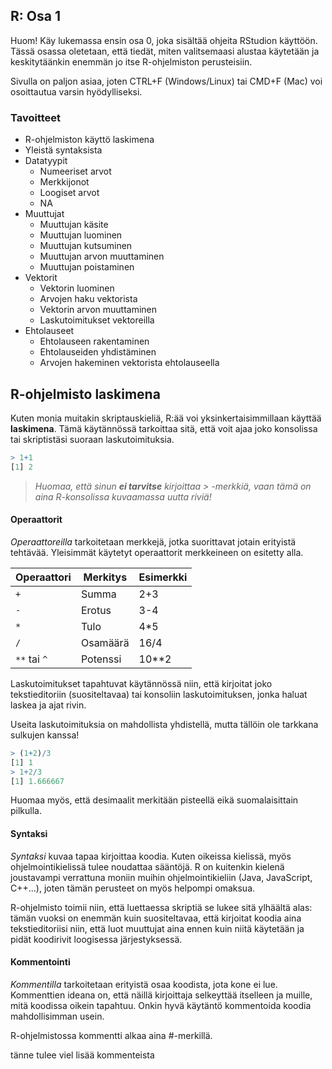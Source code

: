 ## R: Osa 1

<p>Huom! Käy lukemassa ensin osa 0, joka sisältää ohjeita RStudion käyttöön. Tässä osassa oletetaan, että tiedät, miten valitsemaasi alustaa käytetään ja keskitytäänkin enemmän jo itse R-ohjelmiston perusteisiin.</p>
<p>Sivulla on paljon asiaa, joten CTRL+F (Windows/Linux) tai CMD+F (Mac) voi osoittautua varsin hyödylliseksi.</p>

### Tavoitteet

* R-ohjelmiston käyttö laskimena
* Yleistä syntaksista
* Datatyypit
  * Numeeriset arvot
  * Merkkijonot
  * Loogiset arvot
  * NA
* Muuttujat
  * Muuttujan käsite
  * Muuttujan luominen
  * Muuttujan kutsuminen
  * Muuttujan arvon muuttaminen
  * Muuttujan poistaminen
* Vektorit
  * Vektorin luominen
  * Arvojen haku vektorista
  * Vektorin arvon muuttaminen
  * Laskutoimitukset vektoreilla
* Ehtolauseet
  * Ehtolauseen rakentaminen
  * Ehtolauseiden yhdistäminen
  * Arvojen hakeminen vektorista ehtolauseella
  
## R-ohjelmisto laskimena

<p>Kuten monia muitakin skriptauskieliä, R:ää voi yksinkertaisimmillaan käyttää <b>laskimena</b>. Tämä käytännössä tarkoittaa sitä, että voit ajaa joko konsolissa tai skriptistäsi suoraan laskutoimituksia.</p>

```R
> 1+1
[1] 2
```
> _Huomaa, että sinun **ei tarvitse** kirjoittaa > -merkkiä, vaan tämä on aina R-konsolissa kuvaamassa uutta riviä!_

#### Operaattorit

 <p><i>Operaattoreilla</i> tarkoitetaan merkkejä, jotka suorittavat jotain erityistä tehtävää. Yleisimmät käytetyt operaattorit merkkeineen on esitetty alla.</p>

Operaattori | Merkitys | Esimerkki
------------ | ------------- | -------------
 <code>+</code> | Summa | 2+3
 <code>-</code> | Erotus | 3-4
 <code>*</code> | Tulo | 4*5
 <code>/</code> | Osamäärä | 16/4
 <code>**</code> tai <code>^</code> | Potenssi | 10**2
 
 <p>Laskutoimitukset tapahtuvat käytännössä niin, että kirjoitat joko tekstieditoriin (suositeltavaa) tai konsoliin laskutoimituksen, jonka haluat laskea ja ajat rivin.</p>
 
 <p>Useita laskutoimituksia on mahdollista yhdistellä, mutta tällöin ole tarkkana sulkujen kanssa!</p>
 
 ```R
> (1+2)/3
[1] 1
> 1+2/3
[1] 1.666667
```

<p>Huomaa myös, että desimaalit merkitään pisteellä eikä suomalaisittain pilkulla.</p>

#### Syntaksi

<p><i>Syntaksi</i> kuvaa tapaa kirjoittaa koodia. Kuten oikeissa kielissä, myös ohjelmointikielissä tulee noudattaa sääntöjä. R on kuitenkin kielenä joustavampi verrattuna moniin muihin ohjelmointikieliin (Java, JavaScript, C++...), joten tämän perusteet on myös helpompi omaksua.</p>

<p>R-ohjelmisto toimii niin, että luettaessa skriptiä se lukee sitä ylhäältä alas: tämän vuoksi on enemmän kuin suositeltavaa, että kirjoitat koodia aina tekstieditoriisi niin, että luot muuttujat aina ennen kuin niitä käytetään ja pidät koodirivit loogisessa järjestyksessä.</p>

#### Kommentointi

<p><i>Kommentilla</i> tarkoitetaan erityistä osaa koodista, jota kone ei lue. Kommenttien ideana on, että näillä kirjoittaja selkeyttää itselleen ja muille, mitä koodissa oikein tapahtuu. Onkin hyvä käytäntö kommentoida koodia mahdollisimman usein.</p>

<p>R-ohjelmistossa kommentti alkaa aina #-merkillä.</p>

tänne tulee viel lisää kommenteista

